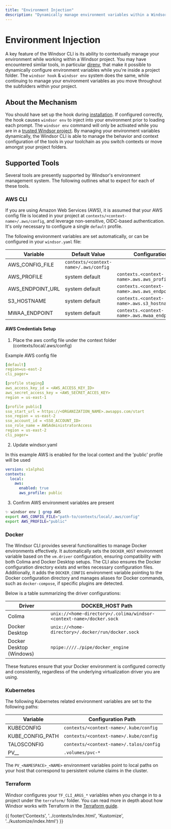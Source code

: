 ```yaml
---
title: "Environment Injection"
description: "Dynamically manage environment variables within a Windsor project using the Windsor CLI."
---
```

# Environment Injection
A key feature of the Windsor CLI is its ability to contextually manage your environment while working within a Windsor project. You may have encountered similar tools, in particular [direnv](https://github.com/direnv/direnv), that make it possible to dynamically configure environment variables while you're inside a project folder. The `windsor hook` & `windsor env` system does the same, while continuing to manage your environment variables as you move throughout the subfolders within your project.

## About the Mechanism
You should have set up the hook during [installation](../install.md). If configured correctly, the hook causes `windsor env` to inject into your environment prior to loading each prompt. The `windsor env` command will only be activated while you are in a [trusted Windsor project](../security/trusted-folders.md). By managing your environment variables dynamically, the Windsor CLI is able to manage the behavior and context configuration of the tools in your toolchain as you switch contexts or move amongst your project folders.

## Supported Tools
Several tools are presently supported by Windsor's environment management system. The following outlines what to expect for each of these tools.

### AWS CLI
If you are using Amazon Web Services (AWS), it is assumed that your AWS config file is located in your project at `contexts/<context-name>/.aws/config`, and leverage non-sensitive, OIDC-based authentication. It's only necessary to configure a single `default` profile.

The following environment variables are set automatically, or can be configured in your `windsor.yaml` file:

| Variable         | Default Value                          | Configuration                                      |
|------------------|----------------------------------------|----------------------------------------------------|
| AWS_CONFIG_FILE  | `contexts/<context-name>/.aws/config`  |                                                    |
| AWS_PROFILE      | system default                         | `contexts.<context-name>.aws.aws_profile`          |
| AWS_ENDPOINT_URL | system default                         | `contexts.<context-name>.aws.aws_endpoint_url`     |
| S3_HOSTNAME      | system default                         | `contexts.<context-name>.aws.s3_hostname`          |
| MWAA_ENDPOINT    | system default                         | `contexts.<context-name>.aws.mwaa_endpoint`        |


#### AWS Credentials Setup
  1. Place the aws config file under the context folder (contexts/local/.aws/config)

  Example AWS config file

  ```yaml
  [default]
  region=us-east-2
  cli_pager=

  [profile staging]
  aws_access_key_id = <AWS_ACCESS_KEY_ID>
  aws_secret_access_key = <AWS_SECRET_ACCES_KEY>
  region = us-east-1

  [profile public]
  sso_start_url = https://<ORGANIZATION_NAME>.awsapps.com/start
  sso_region = us-east-2
  sso_account_id = <SSO_ACCOUNT_ID>
  sso_role_name = AWSAdministratorAccess
  region = us-east-2
  cli_pager=
  ```
  2. Update windsor.yaml

  In this example AWS is enabled for the local context and the 'public' profile will be used

  ```yaml
  version: v1alpha1
  contexts:
    local:
      aws:
        enabled: true
        aws_profile: public
  ```

  3. Confirm AWS environment variables are present

  ```bash
  ✨ windsor env | grep AWS
  export AWS_CONFIG_FILE="path-to/contexts/local/.aws/config"
  export AWS_PROFILE="public"
  ```

### Docker
The Windsor CLI provides several functionalities to manage Docker environments effectively. It automatically sets the `DOCKER_HOST` environment variable based on the `vm.driver` configuration, ensuring compatibility with both Colima and Docker Desktop setups. The CLI also ensures the Docker configuration directory exists and writes necessary configuration files. Additionally, it adds the `DOCKER_CONFIG` environment variable pointing to the Docker configuration directory and manages aliases for Docker commands, such as `docker-compose`, if specific plugins are detected.

Below is a table summarizing the driver configurations:

| Driver                  | DOCKER_HOST Path                                                      |
|-------------------------|-----------------------------------------------------------------------|
| Colima                  | `unix://<home-directory>/.colima/windsor-<context-name>/docker.sock`  |
| Docker Desktop | `unix://<home-directory>/.docker/run/docker.sock`                              |
| Docker Desktop (Windows) | `npipe:////./pipe/docker_engine`                                     |

These features ensure that your Docker environment is configured correctly and consistently, regardless of the underlying virtualization driver you are using.

### Kubernetes
The following Kubernetes related environment variables are set to the following paths:

| Variable            | Configuration Path                          |
|---------------------|---------------------------------------------|
| KUBECONFIG          | `contexts/<context-name>/.kube/config`      |
| KUBE_CONFIG_PATH    | `contexts/<context-name>/.kube/config`      |
| TALOSCONFIG         | `contexts/<context-name>/.talos/config`     |
| PV_<NAMESPACE>_<NAME> | `.volumes/pvc-*`                          |

The `PV_<NAMESPACE>_<NAME>` environment variables point to local paths on your host that correspond to persistent volume claims in the cluster.

### Terraform
Windsor configures your `TF_CLI_ARGS_*` variables when you change in to a project under the `terraform/` folder. You can read more in depth about how Windsor works with Terraform in the [Terraform guide](terraform.md).


<div>
  {{ footer('Contexts', '../contexts/index.html', 'Kustomize', '../kustomize/index.html') }}
</div>

<script>
  document.getElementById('previousButton').addEventListener('click', function() {
    window.location.href = '../contexts/index.html'; 
  });
  document.getElementById('nextButton').addEventListener('click', function() {
    window.location.href = '../kustomize/index.html'; 
  });
</script>
